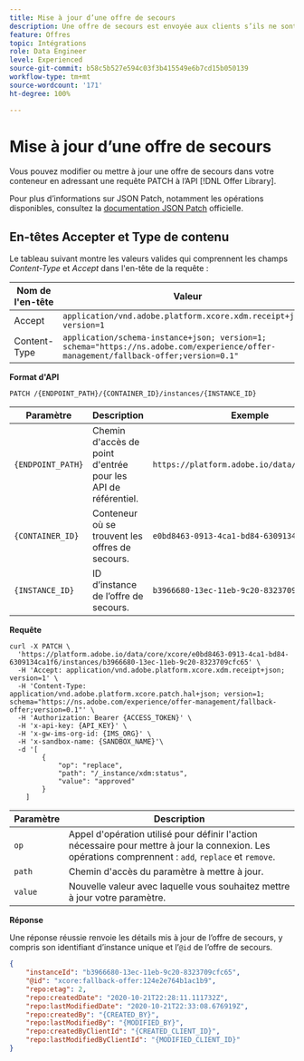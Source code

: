 ```yaml
---
title: Mise à jour d’une offre de secours
description: Une offre de secours est envoyée aux clients s’ils ne sont pas éligibles à d’autres offres.
feature: Offres
topic: Intégrations
role: Data Engineer
level: Experienced
source-git-commit: b58c5b527e594c03f3b415549e6b7cd15b050139
workflow-type: tm+mt
source-wordcount: '171'
ht-degree: 100%

---
```


# Mise à jour d’une offre de secours

Vous pouvez modifier ou mettre à jour une offre de secours dans votre conteneur en adressant une requête PATCH à l’API [!DNL Offer Library].

Pour plus d’informations sur JSON Patch, notamment les opérations disponibles, consultez la [documentation JSON Patch](http://jsonpatch.com/) officielle.

## En-têtes Accepter et Type de contenu

Le tableau suivant montre les valeurs valides qui comprennent les champs *Content-Type* et *Accept* dans l&#39;en-tête de la requête :

| Nom de l&#39;en-tête | Valeur |
| ----------- | ----- |
| Accept | `application/vnd.adobe.platform.xcore.xdm.receipt+json; version=1` |
| Content-Type | `application/schema-instance+json; version=1;  schema="https://ns.adobe.com/experience/offer-management/fallback-offer;version=0.1"` |

**Format d&#39;API**

```http
PATCH /{ENDPOINT_PATH}/{CONTAINER_ID}/instances/{INSTANCE_ID}
```

| Paramètre | Description | Exemple |
| --------- | ----------- | ------- |
| `{ENDPOINT_PATH}` | Chemin d&#39;accès de point d&#39;entrée pour les API de référentiel. | `https://platform.adobe.io/data/core/xcore/` |
| `{CONTAINER_ID}` | Conteneur où se trouvent les offres de secours. | `e0bd8463-0913-4ca1-bd84-6309134ca1f6` |
| `{INSTANCE_ID}` | ID d’instance de l’offre de secours. | `b3966680-13ec-11eb-9c20-8323709cfc65` |

**Requête**

```shell
curl -X PATCH \
  'https://platform.adobe.io/data/core/xcore/e0bd8463-0913-4ca1-bd84-6309134ca1f6/instances/b3966680-13ec-11eb-9c20-8323709cfc65' \
  -H 'Accept: application/vnd.adobe.platform.xcore.xdm.receipt+json; version=1' \
  -H 'Content-Type: application/vnd.adobe.platform.xcore.patch.hal+json; version=1; schema="https://ns.adobe.com/experience/offer-management/fallback-offer;version=0.1"' \
  -H 'Authorization: Bearer {ACCESS_TOKEN}' \
  -H 'x-api-key: {API_KEY}' \
  -H 'x-gw-ims-org-id: {IMS_ORG}' \
  -H 'x-sandbox-name: {SANDBOX_NAME}'\
  -d '[
        {
            "op": "replace",
            "path": "/_instance/xdm:status",
            "value": "approved"
        }
    ]
```

| Paramètre | Description |
| --------- | ----------- |
| `op` | Appel d&#39;opération utilisé pour définir l&#39;action nécessaire pour mettre à jour la connexion. Les opérations comprennent : `add`, `replace` et `remove`. |
| `path` | Chemin d&#39;accès du paramètre à mettre à jour. |
| `value` | Nouvelle valeur avec laquelle vous souhaitez mettre à jour votre paramètre. |

**Réponse**

Une réponse réussie renvoie les détails mis à jour de l’offre de secours, y compris son identifiant d’instance unique et l’`@id` de l’offre de secours.

```json
{
    "instanceId": "b3966680-13ec-11eb-9c20-8323709cfc65",
    "@id": "xcore:fallback-offer:124e2e764b1ac1b9",
    "repo:etag": 2,
    "repo:createdDate": "2020-10-21T22:28:11.111732Z",
    "repo:lastModifiedDate": "2020-10-21T22:33:08.676919Z",
    "repo:createdBy": "{CREATED_BY}",
    "repo:lastModifiedBy": "{MODIFIED_BY}",
    "repo:createdByClientId": "{CREATED_CLIENT_ID}",
    "repo:lastModifiedByClientId": "{MODIFIED_CLIENT_ID}"
}
```
